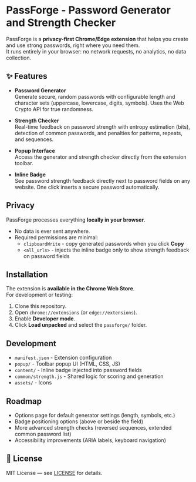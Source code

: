# PassForge - Password Generator and Strength Checker

PassForge is a **privacy-first Chrome/Edge extension** that helps you create and use strong passwords, right where you need them.  
It runs entirely in your browser: no network requests, no analytics, no data collection.

## ✨ Features
- **Password Generator**  
  Generate secure, random passwords with configurable length and character sets (uppercase, lowercase, digits, symbols). Uses the Web Crypto API for true randomness.

- **Strength Checker**  
  Real-time feedback on password strength with entropy estimation (bits), detection of common passwords, and penalties for patterns, repeats, and sequences.

- **Popup Interface**  
  Access the generator and strength checker directly from the extension toolbar.

- **Inline Badge**  
  See password strength feedback directly next to password fields on any website. One click inserts a secure password automatically.

## Privacy
PassForge processes everything **locally in your browser**.  
- No data is ever sent anywhere.  
- Required permissions are minimal:  
  - `clipboardWrite` - copy generated passwords when you click **Copy**  
  - `<all_urls>` - injects the inline badge only to show strength feedback on password fields  

## Installation
The extension is **available in the Chrome Web Store**.  
For development or testing:
1. Clone this repository.  
2. Open `chrome://extensions` (or `edge://extensions`).  
3. Enable **Developer mode**.  
4. Click **Load unpacked** and select the `passforge/` folder.

## Development
- `manifest.json` - Extension configuration  
- `popup/` - Toolbar popup UI (HTML, CSS, JS)  
- `content/` - Inline badge injected into password fields  
- `common/strength.js` - Shared logic for scoring and generation  
- `assets/` - Icons  

## Roadmap
- Options page for default generator settings (length, symbols, etc.)  
- Badge positioning options (above or beside the field)  
- More advanced strength checks (reversed sequences, extended common password list)  
- Accessibility improvements (ARIA labels, keyboard navigation)  

## 📄 License
MIT License — see [LICENSE](LICENSE) for details.
